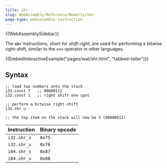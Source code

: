 ```yaml
---
title: shr
slug: WebAssembly/Reference/Numeric/shr
page-type: webassembly-instruction
---
```


{{WebAssemblySidebar}}

The **`shr`** instructions, short for _shift-right_, are used for performing a bitwise right-shift, similar to the **`>>>`** operator in other languages.

{{EmbedInteractiveExample("pages/wat/shr.html", "tabbed-taller")}}

## Syntax

```wasm
;; load two numbers onto the stack
i32.const 7   ;; 00000111
i32.const 1   ;; right shift one spot

;; perform a bitwise right-shift
i32.shr_u

;; the top item on the stack will now be 3 (00000011)
```

| Instruction | Binary opcode |
| ----------- | ------------- |
| `i32.shr_s` | `0x75`        |
| `i32.shr_u` | `0x76`        |
| `i64.shr_s` | `0x87`        |
| `i64.shr_u` | `0x88`        |
